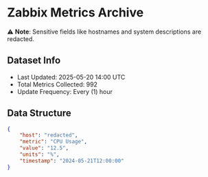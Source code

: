 # Zabbix Metrics Archive

⚠️ **Note**: Sensitive fields like hostnames and system descriptions are redacted.

## Dataset Info
- Last Updated: 2025-05-20 14:00 UTC
- Total Metrics Collected: 992
- Update Frequency: Every (1) hour

## Data Structure
```json
{
    "host": "redacted",
    "metric": "CPU Usage",
    "value": "12.5",
    "units": "%",
    "timestamp": "2024-05-21T12:00:00"
}
```
